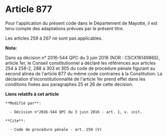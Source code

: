 # Article 877

Pour l'application du présent code dans le Département de Mayotte, il est tenu compte des adaptations prévues par le présent
titre. 

Les articles 259 à 267 ne sont pas applicables.

**Nota:**

Dans sa décision n° 2016-544 QPC du 3 juin 2016 (NOR : CSCX1614986S), article 1er, le Conseil constitutionnel a déclaré les
références aux articles 254 à 258-2, 288 à 303 et 305 du code de procédure pénale figurant au second alinéa de l'article 877
du même code contraires à la Constitution. La déclaration d'inconstitutionnalité de l'article 1er prend effet dans les
conditions fixées aux paragraphes 25 et 26 de cette décision.

**Liens relatifs à cet article**

	**Modifié par**:

	  - Décision n°2016-544 QPC du 3 juin 2016 - art. 1, v. init.

	**Cite**:

	  - Code de procédure pénale - art. 259 (V)
